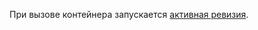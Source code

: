 При вызове контейнера запускается [активная ревизия](../../serverless-containers/concepts/container.md#revision).